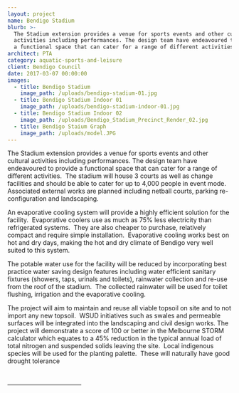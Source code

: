 ```yaml
---
layout: project
name: Bendigo Stadium
blurb: >-
  The Stadium extension provides a venue for sports events and other cultural
  activities including performances. The design team have endeavoured to provide
  a functional space that can cater for a range of different activities.
architect: PTA
category: aquatic-sports-and-leisure
client: Bendigo Council
date: 2017-03-07 00:00:00
images:
  - title: Bendigo Stadium
    image_path: /uploads/bendigo-stadium-01.jpg
  - title: Bendigo Stadium Indoor 01
    image_path: /uploads/bendigo-stadium-indoor-01.jpg
  - title: Bendigo Stadium Indoor 02
    image_path: /uploads/Bendigo_Stadium_Precinct_Render_02.jpg
  - title: Bendigo Staium Graph
    image_path: /uploads/model.JPG
---
```



The Stadium extension provides a venue for sports events and other cultural activities including performances. The design team have endeavoured to provide a functional space that can cater for a range of different activities.&nbsp; The stadium will house 3 courts as well as change facilities and should be able to cater for up to 4,000 people in event mode. Associated external works are planned including netball courts, parking re-configuration and landscaping.

An evaporative cooling system will provide a highly efficient solution for the facility.&nbsp; Evaporative coolers use as much as 75% less electricity than refrigerated systems.&nbsp; They are also cheaper to purchase, relatively compact and require simple installation.&nbsp; Evaporative cooling works best on hot and dry days, making the hot and dry climate of Bendigo very well suited to this system.

The potable water use for the facility will be reduced by incorporating best practice water saving design features including water efficient sanitary fixtures (showers, taps, urinals and toilets), rainwater collection and re-use from the roof of the stadium.&nbsp; The collected rainwater will be used for toilet flushing, irrigation and the evaporative cooling.

The project will aim to maintain and reuse all viable topsoil on site and to not import any new topsoil.&nbsp; WSUD initiatives such as swales and permeable surfaces will be integrated into the landscaping and civil design works. The project will demonstrate a score of 100 or better in the Melbourne STORM calculator which equates to a 45% reduction in the typical annual load of total nitrogen and suspended solids leaving the site.&nbsp; Local indigenous species will be used for the planting palette.&nbsp; These will naturally have good drought tolerance

<div>&nbsp;<hr width="33%" size="1" align="left" /><div id="ftn1"><p>&nbsp;</p></div></div>
